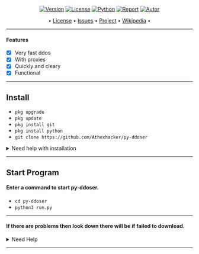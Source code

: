 <p align="center">
<a href="https://github.com/Athexhacker/Email-Spamer"><img title="Version" src="https://img.shields.io/badge/Version-1.1.1-darkblue?style=for-the-badge&logo="></a>
<a href="https://github.com/Athexhacker/Email-Spamer/blob/main/LICENSE"><img title="License" src="https://img.shields.io/badge/License-GNU-darkblue?style=for-the-badge&logo=gnu"></a>
<a href=""><img title="Python" src="https://img.shields.io/badge/Python-3.X-blue?style=for-the-badge&logo=python"></a>
<a href="https://github.com/mishakorzik"><img title="Report" src="https://img.shields.io/badge/Copyring-2025-blue?style=for-the-badge&logo=github"></a>
<a href="https://github.com/mishakorzik"><img title="Autor" src="https://img.shields.io/badge/Author-ATHEX-blue?style=for-the-badge&logo=github"></a>

</p>

<p align="center">
• <a href="https://github.com/Athexhacker/py-ddoser/blob/main/LICENSE">License</a> 
• <a href="https://github.com/Athexhacke/py-ddoser/issues">Issues</a> 
• <a href="https://github.com/Athexhacke/py-ddoserr/projects">Project</a> 
• <a href="https://github.com/Athexhacke/py-ddoser/wiki">Wikipedia</a> •

</p>


---

#### Features
- [x] Very fast ddos
- [x] With proxies
- [x] Quickly and cleary
- [x] Functional

----
## Install

* `pkg upgrade`
* `pkg update`
* `pkg install git`
* `pkg install python`
* `git clone https://github.com/Athexhacker/py-ddoser`
<details id="missing-code-coverage">
  <summary>Need help with installation</summary>

**1. If you have problems installing the requests library: python3 -m pip install (package name)<br>**
**2. If modules cannot be downloaded: replace pkg with apt <br>**
**3. If you do not know how to delete the repository: rm -rf py-ddoser <br>**

</details>

-----

## Start Program
#### Enter a command to start py-ddoser.

* `cd py-ddoser`
* `python3 run.py`

------

#### If there are problems then look down there will be if failed to download.

<details id="missing-code-coverage">
  <summary>Need Help</summary>

#### Do you need help? Write me on: developer.mishakorzhik@gmail.com
#### And I will consider your letter and problem!

```bash

Developer:
 ATHEX H4CK3R
```

## Bug?
If the tool fails, follow these steps:

1. Take a screenshot and see the error 
   in detail

2. Contact me through the following 
   whatsapp - +92 3490916663

3. Submit the screenshot and explain 
   your problem with that error

</details>

------

